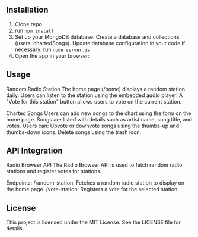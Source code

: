 ## Installation

1. Clone repo
2. run `npm install`
3. Set up your MongoDB database:
Create a database and collections (users, chartedSongs).
Update database configuration in your code if necessary.
run `node server.js`
5. Open the app in your browser:
## Usage
Random Radio Station
The home page (/home) displays a random station daily.
Users can listen to the station using the embedded audio player.
A "Vote for this station" button allows users to vote on the current station.

Charted Songs
Users can add new songs to the chart using the form on the home page.
Songs are listed with details such as artist name, song title, and votes.
Users can:
Upvote or downvote songs using the thumbs-up and thumbs-down icons.
Delete songs using the trash icon.

## API Integration
Radio Browser API
The Radio Browser API is used to fetch random radio stations and register votes for stations.

Endpoints:
/random-station: Fetches a random radio station to display on the home page.
/vote-station: Registers a vote for the selected station.

## License
This project is licensed under the MIT License. See the LICENSE file for details.
